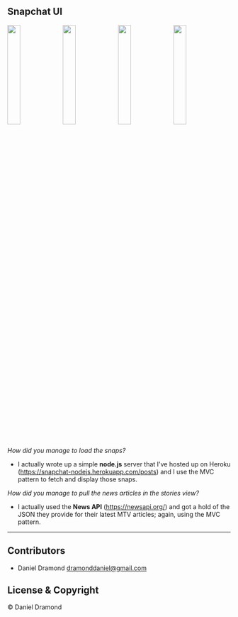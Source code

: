 ## Snapchat UI

<p float="center">
  <img src="https://user-images.githubusercontent.com/19694636/44957769-ae43ae80-aecd-11e8-8c89-00bce6d3f3e2.gif" width="24%" />
  <img src="https://user-images.githubusercontent.com/19694636/44957448-b64e1f00-aeca-11e8-8de7-7e06745ad22b.PNG" width="24%" /> 
  <img src="https://user-images.githubusercontent.com/19694636/44957438-97e82380-aeca-11e8-8577-df6e3a163d4c.gif" width="24%" />
  <img src="https://user-images.githubusercontent.com/19694636/44957587-6b80d700-aecb-11e8-8f82-92df77319ed1.gif" width="24%" />
</p>

<i>How did you manage to load the snaps?</i>
- I actually wrote up a simple **node.js** server that I've hosted up on Heroku (https://snapchat-nodejs.herokuapp.com/posts) and I use the MVC pattern to fetch and display those snaps.

<i>How did you manage to pull the news articles in the stories view?</i>
- I actually used the **News API** (https://newsapi.org/) and got a hold of the JSON they provide for their latest MTV articles; again, using the MVC pattern.

---

## Contributors 
- Daniel Dramond <dramonddaniel@gmail.com>

## License & Copyright

© Daniel Dramond

